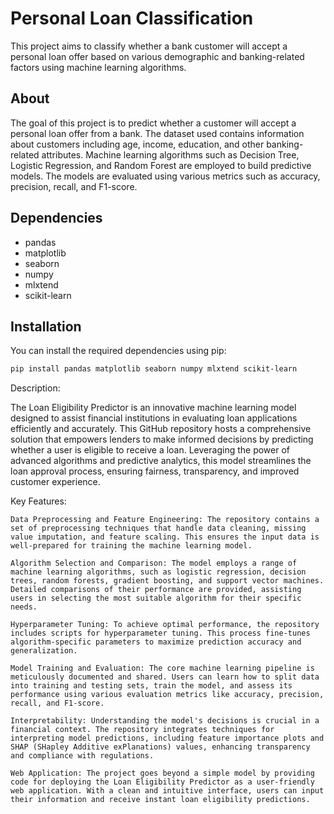 # Personal Loan Classification

This project aims to classify whether a bank customer will accept a personal loan offer based on various demographic and banking-related factors using machine learning algorithms.

## About

The goal of this project is to predict whether a customer will accept a personal loan offer from a bank. The dataset used contains information about customers including age, income, education, and other banking-related attributes. Machine learning algorithms such as Decision Tree, Logistic Regression, and Random Forest are employed to build predictive models. The models are evaluated using various metrics such as accuracy, precision, recall, and F1-score.

## Dependencies

- pandas
- matplotlib
- seaborn
- numpy
- mlxtend
- scikit-learn

## Installation

You can install the required dependencies using pip:

```bash
pip install pandas matplotlib seaborn numpy mlxtend scikit-learn
```
Description:

The Loan Eligibility Predictor is an innovative machine learning model designed to assist financial institutions in evaluating loan applications efficiently and accurately. This GitHub repository hosts a comprehensive solution that empowers lenders to make informed decisions by predicting whether a user is eligible to receive a loan. Leveraging the power of advanced algorithms and predictive analytics, this model streamlines the loan approval process, ensuring fairness, transparency, and improved customer experience.

Key Features:

    Data Preprocessing and Feature Engineering: The repository contains a set of preprocessing techniques that handle data cleaning, missing value imputation, and feature scaling. This ensures the input data is well-prepared for training the machine learning model.

    Algorithm Selection and Comparison: The model employs a range of machine learning algorithms, such as logistic regression, decision trees, random forests, gradient boosting, and support vector machines. Detailed comparisons of their performance are provided, assisting users in selecting the most suitable algorithm for their specific needs.

    Hyperparameter Tuning: To achieve optimal performance, the repository includes scripts for hyperparameter tuning. This process fine-tunes algorithm-specific parameters to maximize prediction accuracy and generalization.

    Model Training and Evaluation: The core machine learning pipeline is meticulously documented and shared. Users can learn how to split data into training and testing sets, train the model, and assess its performance using various evaluation metrics like accuracy, precision, recall, and F1-score.

    Interpretability: Understanding the model's decisions is crucial in a financial context. The repository integrates techniques for interpreting model predictions, including feature importance plots and SHAP (SHapley Additive exPlanations) values, enhancing transparency and compliance with regulations.

    Web Application: The project goes beyond a simple model by providing code for deploying the Loan Eligibility Predictor as a user-friendly web application. With a clean and intuitive interface, users can input their information and receive instant loan eligibility predictions.
